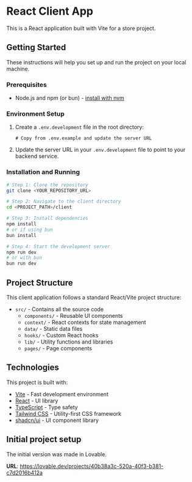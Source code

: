 # React Client App

This is a React application built with Vite for a store project.

## Getting Started

These instructions will help you set up and run the project on your local machine.

### Prerequisites

- Node.js and npm (or bun) - [install with nvm](https://github.com/nvm-sh/nvm#installing-and-updating)

### Environment Setup

1. Create a `.env.development` file in the root directory:
   ```
   # Copy from .env.example and update the server URL
   ```

2. Update the server URL in your `.env.development` file to point to your backend service.

### Installation and Running

```sh
# Step 1: Clone the repository
git clone <YOUR_REPOSITORY_URL>

# Step 2: Navigate to the client directory
cd <PROJECT_PATH>/client

# Step 3: Install dependencies
npm install
# or if using bun
bun install

# Step 4: Start the development server
npm run dev
# or with bun
bun run dev
```

## Project Structure

This client application follows a standard React/Vite project structure:

- `src/` - Contains all the source code
  - `components/` - Reusable UI components
  - `context/` - React contexts for state management
  - `data/` - Static data files
  - `hooks/` - Custom React hooks
  - `lib/` - Utility functions and libraries
  - `pages/` - Page components

## Technologies

This project is built with:

- [Vite](https://vitejs.dev/) - Fast development environment
- [React](https://reactjs.org/) - UI library
- [TypeScript](https://www.typescriptlang.org/) - Type safety
- [Tailwind CSS](https://tailwindcss.com/) - Utility-first CSS framework
- [shadcn/ui](https://ui.shadcn.com/) - UI component library

## Initial project setup

The initial version was made in Lovable.

**URL**: https://lovable.dev/projects/40b38a3c-520a-40f3-b381-c7d2016b412a

